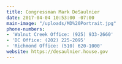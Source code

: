 ```yaml
---
title: Congressman Mark DeSaulnier
date: 2017-04-04 10:53:00 -07:00
main-image: "/uploads/MD%20Portrait.jpg"
phone-numbers:
- 'Walnut Creek Office: (925) 933-2660'
- 'DC Office: (202) 225-2095'
- 'Richmond Office: (510) 620-1000'
website: https://desaulnier.house.gov
---
```


